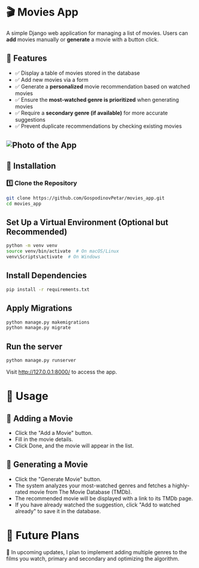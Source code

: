 # 🎬 Movies App

A simple Django web application for managing a list of movies. Users can **add** movies manually or **generate** a movie with a button click.

## 🚀 Features
- ✅ Display a table of movies stored in the database  
- ✅ Add new movies via a form  
- ✅ Generate a **personalized** movie recommendation based on watched movies  
- ✅ Ensure the **most-watched genre is prioritized** when generating movies  
- ✅ Require a **secondary genre (if available)** for more accurate suggestions  
- ✅ Prevent duplicate recommendations by checking existing movies  

![Photo of the App](https://media.discordapp.net/attachments/1242189564089466930/1345083433432649890/image.png?ex=67c34210&is=67c1f090&hm=1cdc22ce519d1d3a44cbf99746375d0741c0252fc59ad63795f83280b327d5a6&=&format=webp&quality=lossless&width=1100&height=630)
---

## 📌 Installation

### 1️⃣ Clone the Repository
```bash
git clone https://github.com/GospodinovPetar/movies_app.git
cd movies_app
```

## Set Up a Virtual Environment (Optional but Recommended)
```bash
python -m venv venv
source venv/bin/activate  # On macOS/Linux
venv\Scripts\activate  # On Windows
```

## Install Dependencies
```bash
pip install -r requirements.txt
```

## Apply Migrations
```bash
python manage.py makemigrations
python manage.py migrate
```

## Run the server
```bash
python manage.py runserver
```

Visit http://127.0.0.1:8000/ to access the app.

# 📌 Usage

## 🎥 Adding a Movie
* Click the "Add a Movie" button.
* Fill in the movie details.
* Click Done, and the movie will appear in the list.
## 🔄 Generating a Movie
* Click the "Generate Movie" button.
* The system analyzes your most-watched genres and fetches a highly-rated movie from The Movie Database (TMDb).
* The recommended movie will be displayed with a link to its TMDb page.
* If you have already watched the suggestion, click "Add to watched already" to save it in the database.

# 📌 Future Plans
🚀 In upcoming updates, I plan to implement adding multiple genres to the films you watch, primary and secondary and optimizing the algorithm.
